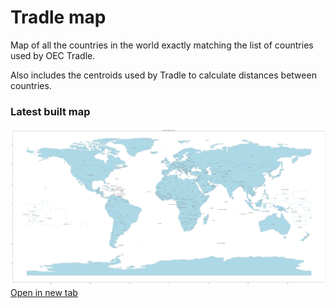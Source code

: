 # Tradle map

Map of all the countries in the world exactly matching the list of countries used by OEC Tradle.

Also includes the centroids used by Tradle to calculate distances between countries.

### Latest built map

![Latest map](./build/map.svg)
[Open in new tab](https://raw.githubusercontent.com/tjespe/tradle-map/master/build/map.svg)
